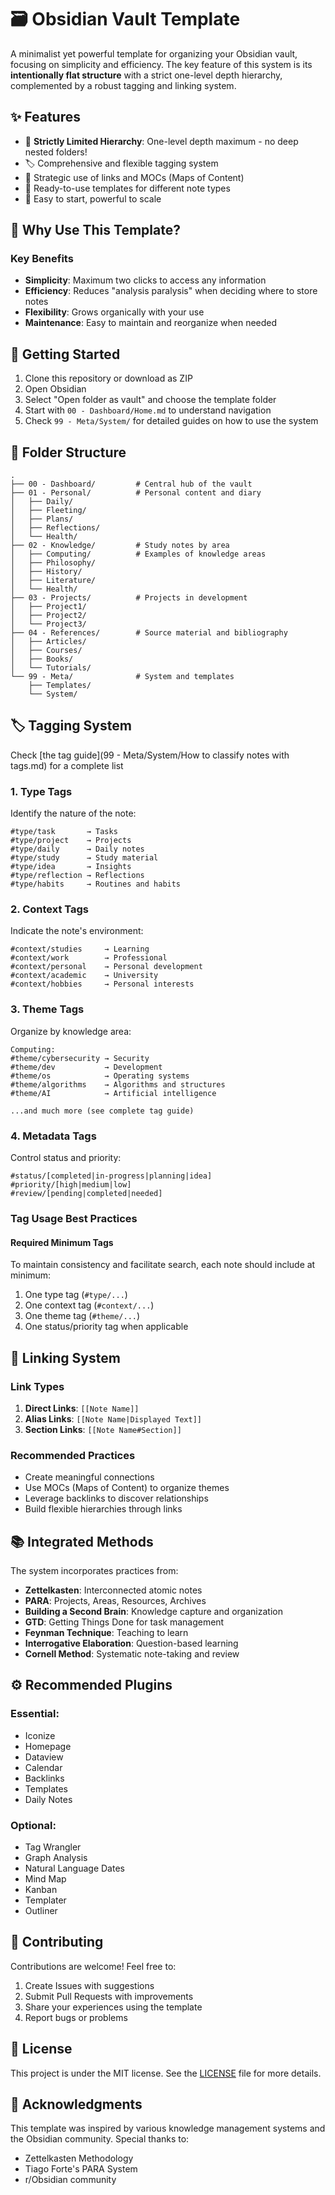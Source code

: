 # 🗃️ Obsidian Vault Template

A minimalist yet powerful template for organizing your Obsidian vault, focusing on simplicity and efficiency. The key feature of this system is its **intentionally flat structure** with a strict one-level depth hierarchy, complemented by a robust tagging and linking system.

## ✨ Features

- 📁 **Strictly Limited Hierarchy**: One-level depth maximum - no deep nested folders!
- 🏷️ Comprehensive and flexible tagging system
- 🔗 Strategic use of links and MOCs (Maps of Content)
- 📝 Ready-to-use templates for different note types
- 🚀 Easy to start, powerful to scale

## 🎯 Why Use This Template?

### Key Benefits
- **Simplicity**: Maximum two clicks to access any information
- **Efficiency**: Reduces "analysis paralysis" when deciding where to store notes
- **Flexibility**: Grows organically with your use
- **Maintenance**: Easy to maintain and reorganize when needed

## 🚀 Getting Started

1. Clone this repository or download as ZIP
2. Open Obsidian
3. Select "Open folder as vault" and choose the template folder
4. Start with `00 - Dashboard/Home.md` to understand navigation
5. Check `99 - Meta/System/` for detailed guides on how to use the system

## 📁 Folder Structure

```
.
├── 00 - Dashboard/         # Central hub of the vault
├── 01 - Personal/          # Personal content and diary
│   ├── Daily/
│   ├── Fleeting/
│   ├── Plans/
│   ├── Reflections/
│   └── Health/
├── 02 - Knowledge/         # Study notes by area
│   ├── Computing/          # Examples of knowledge areas
│   ├── Philosophy/
│   ├── History/
│   ├── Literature/
│   └── Health/
├── 03 - Projects/          # Projects in development
│   ├── Project1/
│   ├── Project2/
│   └── Project3/
├── 04 - References/        # Source material and bibliography
│   ├── Articles/
│   ├── Courses/
│   ├── Books/
│   └── Tutorials/
└── 99 - Meta/              # System and templates
    ├── Templates/
    └── System/
```

## 🏷️ Tagging System
Check [the tag guide](99 - Meta/System/How to classify notes with tags.md) for a complete list

### 1. Type Tags
Identify the nature of the note:
```
#type/task       → Tasks
#type/project    → Projects
#type/daily      → Daily notes
#type/study      → Study material
#type/idea       → Insights
#type/reflection → Reflections
#type/habits     → Routines and habits
```

### 2. Context Tags
Indicate the note's environment:
```
#context/studies     → Learning
#context/work        → Professional
#context/personal    → Personal development
#context/academic    → University
#context/hobbies     → Personal interests
```

### 3. Theme Tags
Organize by knowledge area:
```
Computing:
#theme/cybersecurity → Security
#theme/dev           → Development
#theme/os            → Operating systems
#theme/algorithms    → Algorithms and structures
#theme/AI            → Artificial intelligence

...and much more (see complete tag guide)
```

### 4. Metadata Tags
Control status and priority:
```
#status/[completed|in-progress|planning|idea]
#priority/[high|medium|low]
#review/[pending|completed|needed]
```

### Tag Usage Best Practices

#### Required Minimum Tags
To maintain consistency and facilitate search, each note should include at minimum:
1. One type tag (`#type/...`)
2. One context tag (`#context/...`)
3. One theme tag (`#theme/...`)
4. One status/priority tag when applicable

## 🔗 Linking System

### Link Types
1. **Direct Links**: `[[Note Name]]`
2. **Alias Links**: `[[Note Name|Displayed Text]]`
3. **Section Links**: `[[Note Name#Section]]`

### Recommended Practices
- Create meaningful connections
- Use MOCs (Maps of Content) to organize themes
- Leverage backlinks to discover relationships
- Build flexible hierarchies through links

## 📚 Integrated Methods

The system incorporates practices from:
- **Zettelkasten**: Interconnected atomic notes
- **PARA**: Projects, Areas, Resources, Archives
- **Building a Second Brain**: Knowledge capture and organization
- **GTD**: Getting Things Done for task management
- **Feynman Technique**: Teaching to learn
- **Interrogative Elaboration**: Question-based learning
- **Cornell Method**: Systematic note-taking and review

## ⚙️ Recommended Plugins

### Essential:
- Iconize
- Homepage
- Dataview
- Calendar
- Backlinks
- Templates
- Daily Notes

### Optional:
- Tag Wrangler
- Graph Analysis
- Natural Language Dates
- Mind Map
- Kanban
- Templater
- Outliner

## 🤝 Contributing

Contributions are welcome! Feel free to:
1. Create Issues with suggestions
2. Submit Pull Requests with improvements
3. Share your experiences using the template
4. Report bugs or problems

## 📝 License

This project is under the MIT license. See the [LICENSE](LICENSE) file for more details.

## 🙏 Acknowledgments

This template was inspired by various knowledge management systems and the Obsidian community. Special thanks to:
- Zettelkasten Methodology
- Tiago Forte's PARA System
- r/Obsidian community
